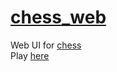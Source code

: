 # [chess_web](https://chess-web-ui.vercel.app/)
Web UI for [chess](https://github.com/felixwortmann/chess)<br>
Play [here](https://chess-web-ui.vercel.app/)

